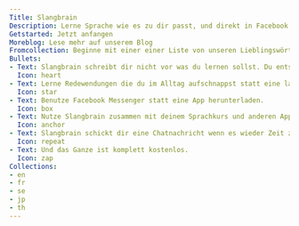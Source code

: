 ```yaml
---
Title: Slangbrain
Description: Lerne Sprache wie es zu dir passt, und direkt in Facebook Messenger
Getstarted: Jetzt anfangen
Moreblog: Lese mehr auf unserem Blog
Fromcollection: Beginne mit einer einer Liste von unseren Lieblingswörtern
Bullets:
- Text: Slangbrain schreibt dir nicht vor was du lernen sollst. Du entscheidest was dich interessiert und Slangbrain kümmert sich darum, dass du es nicht vergisst.
  Icon: heart
- Text: Lerne Redewendungen die du im Alltag aufschnappst statt eine langweilige List von Vokabeln.
  Icon: star
- Text: Benutze Facebook Messenger statt eine App herunterladen.
  Icon: box
- Text: Nutze Slangbrain zusammen mit deinem Sprachkurs und anderen Apps, die dir gefallen.
  Icon: anchor
- Text: Slangbrain schickt dir eine Chatnachricht wenn es wieder Zeit zu lernen ist.
  Icon: repeat
- Text: Und das Ganze ist komplett kostenlos.
  Icon: zap
Collections:
- en
- fr
- se
- jp
- th
---
```

